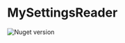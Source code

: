 # MySettingsReader

![Nuget version](https://img.shields.io/nuget/v/MySettingsReader?label=MySettingsReader&style=social)

